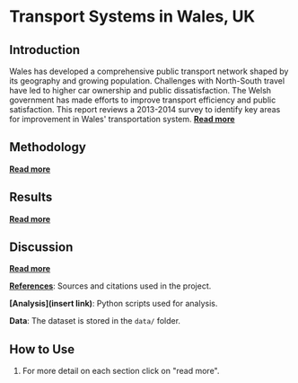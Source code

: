 # Transport Systems in Wales, UK

## **Introduction**
Wales has developed a comprehensive public transport network shaped by its geography and growing population. Challenges with North-South travel have led to higher car ownership and public dissatisfaction. The Welsh government has made efforts to improve transport efficiency and public satisfaction. This report reviews a 2013-2014 survey to identify key areas for improvement in Wales' transportation system.
**[Read more](introduction.md)**

## Methodology
**[Read more](methodology.md)**

## Results
**[Read more](results.md)**

## Discussion
**[Read more](discussion.md)**

**[References](references.md)**: Sources and citations used in the project.

**[Analysis](insert link)**: Python scripts used for analysis.

**Data**: The dataset is stored in the `data/` folder.

## How to Use

1. For more detail on each section click on "read more".
